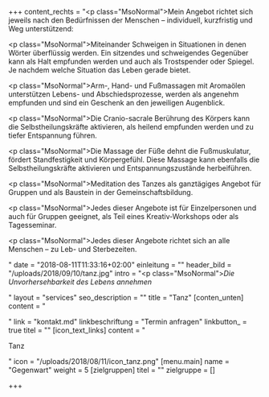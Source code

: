 +++
content_rechts = "<p class=\"MsoNormal\">Mein Angebot richtet sich jeweils nach den Bedürfnissen der Menschen – individuell, kurzfristig und Weg unterstützend:</p><p class=\"MsoNormal\">Miteinander Schweigen in Situationen in denen Wörter überflüssig werden. Ein sitzendes und schweigendes Gegenüber kann als Halt empfunden werden und auch als Trostspender oder Spiegel. Je nachdem welche Situation das Leben gerade bietet.</p><p class=\"MsoNormal\">Arm-, Hand- und Fußmassagen mit Aromaölen unterstützen Lebens- und Abschiedsprozesse, werden als angenehm empfunden und sind ein Geschenk an den jeweiligen Augenblick.</p><p class=\"MsoNormal\">Die Cranio-sacrale Berührung des Körpers kann die Selbstheilungskräfte aktivieren, als heilend empfunden werden und zu tiefer Entspannung führen.</p><p class=\"MsoNormal\">Die Massage der Füße dehnt die Fußmuskulatur, fördert Standfestigkeit und Körpergefühl. Diese Massage kann ebenfalls die Selbstheilungskräfte aktivieren und Entspannungszustände herbeiführen.</p><p class=\"MsoNormal\">Meditation des Tanzes als ganztägiges Angebot für Gruppen und als Baustein in der Gemeinschaftsbildung.</p><p class=\"MsoNormal\">Jedes dieser Angebote ist für Einzelpersonen und auch für Gruppen geeignet, als Teil eines Kreativ-Workshops oder als Tagesseminar.</p><p class=\"MsoNormal\">Jedes dieser Angebote richtet sich an alle Menschen – zu Leb- und Sterbezeiten.</p>"
date = "2018-08-11T11:33:16+02:00"
einleitung = ""
header_bild = "/uploads/2018/09/10/tanz.jpg"
intro = "<p class=\"MsoNormal\"><em>Die Unvorhersehbarkeit des Lebens annehmen</em></p>"
layout = "services"
seo_description = ""
title = "Tanz"
[conten_unten]
content = "<p></p>"
link = "kontakt.md"
linkbeschriftung = "Termin anfragen"
linkbutton_ = true
titel = ""
[icon_text_links]
content = "<p>Tanz</p>"
icon = "/uploads/2018/08/11/icon_tanz.png"
[menu.main]
name = "Gegenwart"
weight = 5
[zielgruppen]
titel = ""
zielgruppe = []

+++
